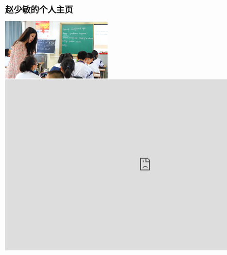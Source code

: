 # 赵少敏的个人主页

<img src="image\1.png" style="zoom:33%;" />

<iframe src="https://onedrive.live.com/embed?cid=CD7DFC9579172374&amp;resid=CD7DFC9579172374%214084&amp;authkey=AMjPbtRA4M8iQ5o&amp;em=2&amp;wdAr=1.7777777777777777" width="962px" height="565px" frameborder="0">这是嵌入 <a target="_blank" href="https://office.com">Microsoft Office</a> 演示文稿，由 <a target="_blank" href="https://office.com/webapps">Office</a> 提供支持。</iframe>

